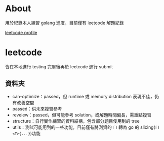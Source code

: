 # About

用於紀錄本人練習 golang 進度，目前僅有 leetcode 解題紀錄

[leetcode profile](https://leetcode.com/u/eternaldragonborn/)

# leetcode

皆在本地進行 testing 完畢後再於 leetcode 進行 submit

## 資料夾

- can-optimize：passed，但 runtime 或 memory distribution 表現不佳，仍有改善空間
- passed：供未來複習參考
- reveiew：passed，但可能參考 solution，或解題時間偏長，需重點複習
- structure：自行實作練習的資料結構，包含部分題目使用到的 tree
- utils：測試可能用到的一些功能，目前僅有將測資的 `[]` 轉為 go 的 slicing(`[]<T>{...}`)功能
